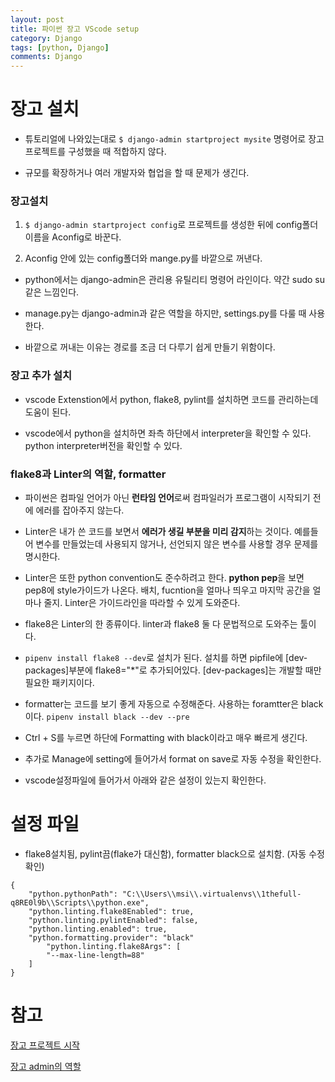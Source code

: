 ```yaml
---
layout: post
title: 파이썬 장고 VScode setup
category: Django
tags: [python, Django]
comments: Django
---
```


# 장고 설치

- 튜토리얼에 나와있는대로 `$ django-admin startproject mysite` 명령어로 장고 프로젝트를 구성했을 때 적합하지 않다.

- 규모를 확장하거나 여러 개발자와 협업을 할 때 문제가 생긴다.

### 장고설치

1. `$ django-admin startproject config`로 프로젝트를 생성한 뒤에 config폴더 이름을 Aconfig로 바꾼다.

2. Aconfig 안에 있는 config폴더와 mange.py를 바깥으로 꺼낸다.

- python에서는 django-admin은 관리용 유틸리티 명령어 라인이다. 약간 sudo su같은 느낌인다.

- manage.py는 django-admin과 같은 역할을 하지만, settings.py를 다룰 때 사용한다.

- 바깥으로 꺼내는 이유는 경로를 조금 더 다루기 쉽게 만들기 위함이다.

### 장고 추가 설치

- vscode Extenstion에서 python, flake8, pylint를 설치하면 코드를 관리하는데 도움이 된다.

- vscode에서 python을 설치하면 좌측 하단에서 interpreter을 확인할 수 있다. python interpreter버전을 확인할 수 있다.

### flake8과 Linter의 역할, formatter

- 파이썬은 컴파일 언어가 아닌 **런타임 언어**로써 컴파일러가 프로그램이 시작되기 전에 에러를 잡아주지 않는다.

- Linter은 내가 쓴 코드를 보면서 **에러가 생길 부분을 미리 감지**하는 것이다. 예를들어 변수를 만들었는데 사용되지 않거나, 선언되지 않은 변수를 사용할 경우 문제를 명시한다.

- Linter은 또한 python convention도 준수하려고 한다. **python pep**을 보면 pep8에 style가이드가 나온다. 배치, fucntion을 얼마나 띄우고 마지막 공간을 얼마나 줄지. Linter은 가이드라인을 따라할 수 있게 도와준다.

- flake8은 Linter의 한 종류이다. linter과 flake8 둘 다 문법적으로 도와주는 툴이다.

- `pipenv install flake8 --dev`로 설치가 된다. 설치를 하면 pipfile에 [dev-packages]부분에 flake8="*"로 추가되어있다. [dev-packages]는 개발할 때만 필요한 패키지이다.

- formatter는 코드를 보기 좋게 자동으로 수정해준다. 사용하는 foramtter은 black이다. `pipenv install black --dev --pre`

- Ctrl + S를 누르면 하단에 Formatting with black이라고 매우 빠르게 생긴다.

- 추가로 Manage에 setting에 들어가서 format on save로 자동 수정을 확인한다.

- vscode설정파일에 들어가서 아래와 같은 설정이 있는지 확인한다.

# 설정 파일

- flake8설치됨, pylint끔(flake가 대신함), formatter black으로 설치함. (자동 수정 확인)

```
{
    "python.pythonPath": "C:\\Users\\msi\\.virtualenvs\\1thefull-q8RE0l9b\\Scripts\\python.exe",
    "python.linting.flake8Enabled": true,
    "python.linting.pylintEnabled": false,
    "python.linting.enabled": true,
    "python.formatting.provider": "black"
        "python.linting.flake8Args": [
        "--max-line-length=88"
    ]
}
```



# 참고

[장고 프로젝트 시작](https://docs.djangoproject.com/en/3.1/intro/tutorial01/)

[장고 admin의 역할](https://docs.djangoproject.com/en/3.1/ref/django-admin/)